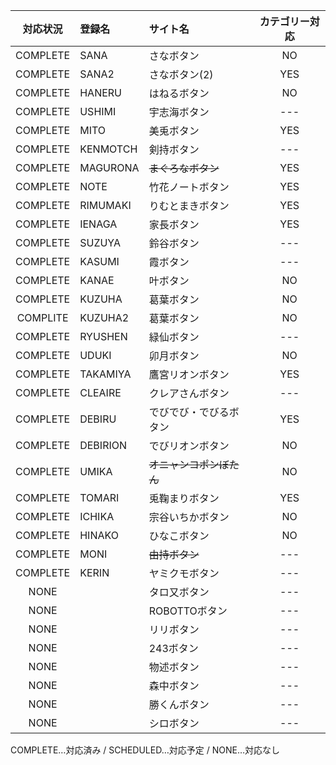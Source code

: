 | 対応状況 | 登録名 | サイト名 | カテゴリー対応 |
| :---: | :--- | :--- | :---: |
| COMPLETE | SANA | さなボタン | NO |
| COMPLETE | SANA2 | さなボタン(2) | YES |
| COMPLETE | HANERU | はねるボタン | NO |
| COMPLETE | USHIMI | 宇志海ボタン | --- |
| COMPLETE | MITO | 美兎ボタン | YES |
| COMPLETE | KENMOTCH | 剣持ボタン | --- |
| COMPLETE | MAGURONA | ~~まぐろなボタン~~ | YES |
| COMPLETE | NOTE | 竹花ノートボタン | YES |
| COMPLETE | RIMUMAKI | りむとまきボタン | YES |
| COMPLETE | IENAGA | 家長ボタン | YES |
| COMPLETE | SUZUYA | 鈴谷ボタン | --- |
| COMPLETE | KASUMI | 霞ボタン | --- |
| COMPLETE | KANAE | 叶ボタン | NO |
| COMPLETE | KUZUHA | 葛葉ボタン | NO |
| COMPLITE | KUZUHA2 | 葛葉ボタン | NO |
| COMPLETE | RYUSHEN | 緑仙ボタン | --- |
| COMPLETE | UDUKI | 卯月ボタン | NO |
| COMPLETE | TAKAMIYA | 鷹宮リオンボタン | YES |
| COMPLETE | CLEAIRE | クレアさんボタン | --- |
| COMPLETE | DEBIRU | でびでび・でびるボタン | YES |
| COMPLETE | DEBIRION | でびリオンボタン | NO |
| COMPLETE | UMIKA | ~~オニャンコポンぼたん~~ | NO |
| COMPLETE | TOMARI | 兎鞠まりボタン | YES |
| COMPLETE | ICHIKA | 宗谷いちかボタン | NO |
| COMPLETE | HINAKO | ひなこボタン | NO |
| COMPLETE | MONI | ~~由持ボタン~~ | --- |
| COMPLETE | KERIN | ヤミクモボタン | --- |
| NONE |   | タロ又ボタン | --- |
| NONE |   | ROBOTTOボタン | --- |
| NONE |   | リリボタン | --- |
| NONE |   | 243ボタン | --- |
| NONE |   | 物述ボタン | --- |
| NONE |   | 森中ボタン | --- |
| NONE |   | 勝くんボタン | --- |
| NONE |   | シロボタン | --- |

COMPLETE…対応済み / SCHEDULED…対応予定 / NONE…対応なし